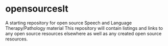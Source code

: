 # opensourceslt
A starting repository for open source Speech and Language Therapy/Pathology material
This repository will contain listings and links to any open source resources elsewhere as well as any created open source resources.
